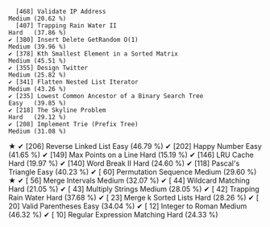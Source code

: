       [468] Validate IP Address                                          Medium (20.62 %)
      [407] Trapping Rain Water II                                       Hard   (37.86 %)
    ✔ [380] Insert Delete GetRandom O(1)                                 Medium (39.96 %)
    ✔ [378] Kth Smallest Element in a Sorted Matrix                      Medium (45.51 %)
    ✔ [355] Design Twitter                                               Medium (25.82 %)
    ✔ [341] Flatten Nested List Iterator                                 Medium (43.26 %)
    ✔ [235] Lowest Common Ancestor of a Binary Search Tree               Easy   (39.85 %)
    ✔ [218] The Skyline Problem                                          Hard   (29.12 %)
    ✔ [208] Implement Trie (Prefix Tree)                                 Medium (31.08 %)
★   ✔ [206] Reverse Linked List                                          Easy   (46.79 %)
    ✔ [202] Happy Number                                                 Easy   (41.65 %)
    ✔ [149] Max Points on a Line                                         Hard   (15.19 %)
    ✔ [146] LRU Cache                                                    Hard   (19.97 %)
    ✔ [140] Word Break II                                                Hard   (24.60 %)
    ✔ [118] Pascal's Triangle                                            Easy   (40.23 %)
    ✔ [ 60] Permutation Sequence                                         Medium (29.60 %)
★   ✔ [ 56] Merge Intervals                                              Medium (32.07 %)
    ✔ [ 44] Wildcard Matching                                            Hard   (21.05 %)
    ✔ [ 43] Multiply Strings                                             Medium (28.05 %)
    ✔ [ 42] Trapping Rain Water                                          Hard   (37.68 %)
    ✔ [ 23] Merge k Sorted Lists                                         Hard   (28.26 %)
    ✔ [ 20] Valid Parentheses                                            Easy   (34.04 %)
    ✔ [ 12] Integer to Roman                                             Medium (46.32 %)
    ✔ [ 10] Regular Expression Matching                                  Hard   (24.33 %)
